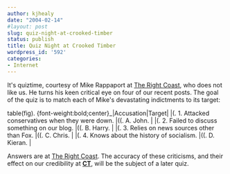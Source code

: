 ```yaml
---
author: kjhealy
date: "2004-02-14"
#layout: post
slug: quiz-night-at-crooked-timber
status: publish
title: Quiz Night at Crooked Timber
wordpress_id: '592'
categories:
- Internet
---
```


It's quiztime, courtesy of Mike Rappaport at [The Right Coast](http://therightcoast.blogspot.com/2004_02_01_therightcoast_archive.html#107665099925278362), who does not like us. He turns his keen critical eye on four of our recent posts. The goal of the quiz is to match each of Mike's devastating indictments to its target:

table(fig). {font-weight:bold;center}\_|Accusation|Target|
 |(. 1. Attacked conservatives when they were down. |((. A. John. |
 |(. 2. Failed to discuss something on our blog. |((. B. Harry. |
 |(. 3. Relies on news sources other than Fox. |((. C. Chris. |
 |(. 4. Knows about the history of socialism. |((. D. Kieran. |

Answers are at [The Right Coast](http://therightcoast.blogspot.com/2004_02_01_therightcoast_archive.html#107665099925278362). The accuracy of these criticisms, and their effect on our credibility at [**CT**](http://www.crookedtimber.org), will be the subject of a later quiz.
